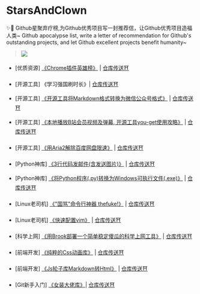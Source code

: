 # StarsAndClown

✨🤡 Github星聚弃疗榜,为Github优秀项目写一封推荐信，让Github优秀项目造福人类~ Github apocalypse list, write a letter of recommendation for Github's outstanding projects, and let Github excellent projects benefit humanity~

  
> ![](https://upload-images.jianshu.io/upload_images/3203841-bfb9c8d9fbcf3958.png?imageMogr2/auto-orient/strip%7CimageView2/2/w/1240)


- [优质资源]  [《Chrome插件英雄榜》](https://www.jianshu.com/p/b216415c753c) |  [仓库传送⛩](https://github.com/zhaoolee/ChromeAppHeroes)

- [开源工具] 《学习强国刷时长》| [仓库传送⛩](https://github.com/fuck-xuexiqiangguo/Fuck-XueXiQiangGuo) 

- [开源工具] [《开源工具将Markdown格式转换为微信公众号格式》](https://www.jianshu.com/p/ebeeea770b81) |  [仓库传送⛩](https://github.com/lyricat/wechat-format) 

- [开源工具]  [《本地播放B站会员视频及弹幕, 开源工具you-get使用攻略》](https://www.jianshu.com/p/14d512257264) | [仓库传送⛩](https://github.com/soimort/you-get) 

- [开源工具]  [《用Aria2解除百度网盘限速》](https://www.jianshu.com/p/8eeb1da6171e) | [仓库传送⛩](https://www.jianshu.com/p/8eeb1da6171e) 

- [Python神库]  [《3行代码发邮件(含发送图片)》](https://www.jianshu.com/p/1be807735914)  |  [仓库传送⛩](https://github.com/kootenpv/yagmail) 

- [Python神库]  [《将Python程序(.py)转换为Windows可执行文件(.exe)》](https://www.jianshu.com/p/64cb9108a7c6) | [仓库传送⛩](https://github.com/pyinstaller/pyinstaller) 

- [Linux老司机] [《"国骂"命令行神器 thefuke!》](https://www.jianshu.com/p/1415af160a22) | [仓库传送⛩](https://github.com/nvbn/thefuck) 

- [Linux老司机]  [《快速配置vim》](https://www.jianshu.com/p/33eea78b7bad) | [仓库传送⛩](https://github.com/ma6174/vim-deprecated) 

- [科学上网]  [《用Brook部署一个简单稳定傻瓜的科学上网工具》](https://zhaoolee.gitbooks.io/chrome/content/yong-brook-bu-shu-yi-ge-jian-dan-wen-ding-sha-gua-de-ke-xue-shang-wang-gong-ju.html) | [仓库传送⛩](https://github.com/txthinking/brook) 

- [前端开发]  [《纯粹的Css动画库》](https://www.jianshu.com/p/85725d376d1d) | [仓库传送⛩](https://github.com/daneden/animate.css) 

- [前端开发]  [《Js轮子库Markdown转Html》](https://www.jianshu.com/p/a57114bd9380) | [仓库传送⛩](https://github.com/showdownjs/showdown) 

- [Git新手入门]  [《女装大佬库》](https://www.jianshu.com/p/ea4b6c71ac13)| [仓库传送⛩](https://github.com/daneden/animate.css) 






